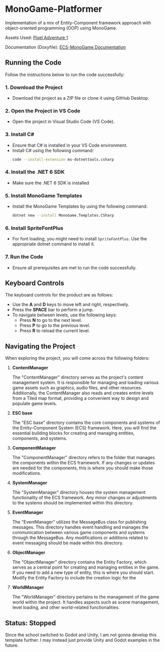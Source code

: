 # MonoGame-Platformer

Implementation of a mix of Entity-Component framework approach with object-oriented programming (OOP) using MonoGame.

Assets Used: [Pixel Adventure 1](https://pixelfrog-assets.itch.io/pixel-adventure-1)

Documentation (Doxyfile): [ECS-MonoGame Documentation](https://dreamystranger.github.io/ECS-MonoGame/annotated.html)

## Running the Code

Follow the instructions below to run the code successfully:

### 1. **Download the Project**
   - Download the project as a ZIP file or clone it using GitHub Desktop.

### 2. **Open the Project in VS Code**
   - Open the project in Visual Studio Code (VS Code).

### 3. **Install C#**
   - Ensure that C# is installed in your VS Code environment.
   - Install C# using the following command:
     ```bash
     code --install-extension ms-dotnettools.csharp
     ```
### 4. **Install the .NET 6 SDK**
   - Make sure the .NET 6 SDK is installed

### 5. **Install MonoGame Templates**
   - Install the MonoGame Templates by using the following command:
     ```bash
     dotnet new --install MonoGame.Templates.CSharp
     ```
     
### 6. **Install SpriteFontPlus**
   - For font loading, you might need to install `SpriteFontPlus`. Use the appropriate dotnet command to install it.

### 7. **Run the Code**
   - Ensure all prerequisites are met to run the code successfully.


## Keyboard Controls

The keyboard controls for the product are as follows:

- Use the **A** and **D** keys to move left and right, respectively.
- Press the **SPACE** bar to perform a jump.
- To navigate between levels, use the following keys:
  - Press **N** to go to the next level.
  - Press **P** to go to the previous level.
  - Press **R** to reload the current level.

## Navigating the Project

When exploring the project, you will come across the following folders:

1. **ContentManager**

   The "ContentManager" directory serves as the project's content management system. It is responsible for managing and loading various game assets such as graphics, audio files, and other resources. Additionally, the ContentManager also reads and creates entire levels from a Tiled map format, providing a convenient way to design and populate game levels.

2. **ESC base**

   The "ESC base" directory contains the core components and systems of the Entity-Component System (ECS) framework. Here, you will find the essential building blocks for creating and managing entities, components, and systems.

3. **ComponentManager**

   The "ComponentManager" directory refers to the folder that manages the components within the ECS framework. If any changes or updates are needed for the components, this is where you should make those modifications.

4. **SystemManager**

   The "SystemManager" directory houses the system management functionality of the ECS framework. Any minor changes or adjustments to the systems should be implemented within this directory.

5. **EventManager**

   The "EventManager" utilizes the MessageBus class for publishing messages. This directory handles event handling and manages the communication between various game components and systems through the MessageBus. Any modifications or additions related to event messaging should be made within this directory.

6. **ObjectManager**

   The "ObjectManager" directory contains the Entity Factory, which serves as a central point for creating and managing entities in the game. If you need to add a new type of entity, this is where you should start. Modify the Entity Factory to include the creation logic for the

7. **WorldManager**

    The "WorldManager" directory pertains to the management of the game world within the project. It handles aspects such as scene management, level loading, and other world-related functionalities.

## Status: Stopped

Since the school switched to Godot and Unity, I am not gonna develop this template further. I may instead just provide Unity and Godot examples in the future.
